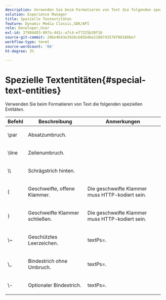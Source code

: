 ```yaml
---
description: Verwenden Sie beim Formatieren von Text die folgenden speziellen Entitäten.
solution: Experience Manager
title: Spezielle Textentitäten
feature: Dynamic Media Classic,SDK/API
role: Developer,User
exl-id: 3798dd83-897a-441c-a7c4-ef7325b20f16
source-git-commit: 206e4643e3926cb85b4be2189743578f88180be7
workflow-type: tm+mt
source-wordcount: '66'
ht-degree: 3%

---
```


# Spezielle Textentitäten{#special-text-entities}

Verwenden Sie beim Formatieren von Text die folgenden speziellen Entitäten.

<table id="table_CFEB845C1B9A475CA52ECDFA9BB59A9D"> 
 <thead> 
  <tr> 
   <th class="entry"> Befehl </th> 
   <th class="entry"> Beschreibung </th> 
   <th class="entry"> Anmerkungen </th> 
  </tr> 
 </thead>
 <tbody> 
  <tr> 
   <td> <span class="codeph"> \par</span> </td> 
   <td> <p>Absatzumbruch. </p> </td> 
   <td> <p> </p> </td> 
  </tr> 
  <tr> 
   <td> <span class="codeph"> \line </span> </td> 
   <td> <p>Zeilenumbruch. </p> </td> 
   <td> <p> </p> </td> 
  </tr> 
  <tr> 
   <td> <span class="codeph"> \\ </span> </td> 
   <td> <p>Schrägstrich hinten. </p> </td> 
   <td> <p> </p> </td> 
  </tr> 
  <tr> 
   <td> <span class="codeph"> &lbrace; </span> </td> 
   <td> <p>Geschweifte, offene Klammer. </p> </td> 
   <td> <p>Die geschweifte Klammer muss HTTP-kodiert sein. </p> </td> 
  </tr> 
  <tr> 
   <td> <span class="codeph"> &rbrace; </span> </td> 
   <td> <p>Geschweifte Klammer schließen. </p> </td> 
   <td> <p>Die geschweifte Klammer muss HTTP-kodiert sein. </p> </td> 
  </tr> 
  <tr> 
   <td> <span class="codeph"> \~ </span> </td> 
   <td> <p>Geschütztes Leerzeichen. </p> </td> 
   <td> <p><span class="codeph"> textPs=</span>. </p> </td> 
  </tr> 
  <tr> 
   <td> <span class="codeph"> \_</span> </td> 
   <td> <p>Bindestrich ohne Umbruch. </p> </td> 
   <td> <p><span class="codeph"> textPs=</span>. </p> </td> 
  </tr> 
  <tr> 
   <td> <span class="codeph"> \- </span> </td> 
   <td> <p>Optionaler Bindestrich. </p> </td> 
   <td> <p><span class="codeph"> textPs=</span>. </p> </td> 
  </tr> 
 </tbody> 
</table>
